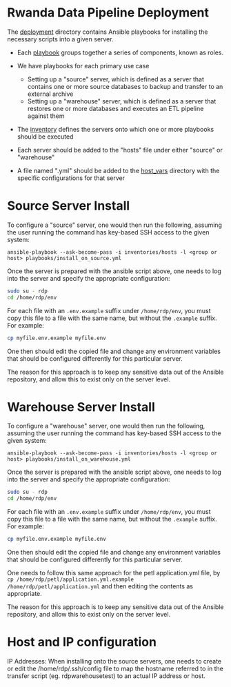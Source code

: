 Rwanda Data Pipeline Deployment
=====================================

The [deployment](../deployment) directory contains Ansible playbooks for installing the necessary scripts into a given server.

* Each [playbook](../deployment/playbooks) groups together a series of components, known as roles.
* We have playbooks for each primary use case
  * Setting up a "source" server, which is defined as a server that contains one or more source databases to backup and transfer to an external archive
  * Setting up a "warehouse" server, which is defined as a server that restores one or more databases and executes an ETL pipeline against them

* The [inventory](../deployment/inventories) defines the servers onto which one or more playbooks should be executed
* Each server should be added to the "hosts" file under either "source" or "warehouse"
* A file named "<host>.yml" should be added to the [host_vars](../deployment/inventories/host_vars) directory with the specific configurations for that server

# Source Server Install

To configure a "source" server, one would then run the following, assuming the user running the command has key-based SSH access to the given system:
```shell
ansible-playbook --ask-become-pass -i inventories/hosts -l <group or host> playbooks/install_on_source.yml
```

Once the server is prepared with the ansible script above, one needs to log into the server and specify the appropriate configuration:
```bash
sudo su - rdp
cd /home/rdp/env
```
For each file with an `.env.example` suffix under `/home/rdp/env`, you must copy this file to a file with the same name, but without the `.example` suffix.
For example:
```bash
cp myfile.env.example myfile.env
```
One then should edit the copied file and change any environment variables that should be configured differently for this particular server.

The reason for this approach is to keep any sensitive data out of the Ansible repository, and allow this to exist only on the server level.

# Warehouse Server Install

To configure a "warehouse" server, one would then run the following, assuming the user running the command has key-based SSH access to the given system:
```shell
ansible-playbook --ask-become-pass -i inventories/hosts -l <group or host> playbooks/install_on_warehouse.yml
```

Once the server is prepared with the ansible script above, one needs to log into the server and specify the appropriate configuration:
```bash
sudo su - rdp
cd /home/rdp/env
```
For each file with an `.env.example` suffix under `/home/rdp/env`, you must copy this file to a file with the same name, but without the `.example` suffix.
For example:
```bash
cp myfile.env.example myfile.env
```
One then should edit the copied file and change any environment variables that should be configured differently for this particular server.

One needs to follow this same approach for the petl application.yml file, by `cp /home/rdp/petl/application.yml.example /home/rdp/petl/application.yml`
and then editing the contents as appropriate.

The reason for this approach is to keep any sensitive data out of the Ansible repository, and allow this to exist only on the server level.

# Host and IP configuration

IP Addresses:  When installing onto the source servers, one needs to create or edit the /home/rdp/.ssh/config file to 
map the hostname referred to in the transfer script (eg. rdpwarehousetest) to an actual IP address or host.
